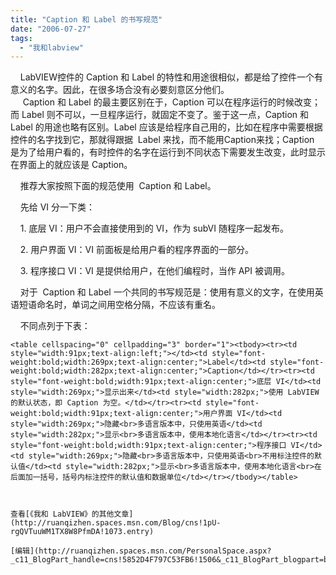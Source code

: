 ```yaml
---
title: "Caption 和 Label 的书写规范"
date: "2006-07-27"
tags: 
  - "我和labview"
---
```


    LabVIEW控件的 Caption 和 Label 的特性和用途很相似，都是给了控件一个有意义的名字。因此，在很多场合没有必要刻意区分他们。  
     Caption 和 Label 的最主要区别在于，Caption 可以在程序运行的时候改变；而 Label 则不可以，一旦程序运行，就固定不变了。鉴于这一点，Caption 和 Label 的用途也略有区别。Label 应该是给程序自己用的，比如在程序中需要根据控件的名字找到它，那就得跟据  Label 来找，而不能用Caption来找；Caption 是为了给用户看的，有时控件的名字在运行到不同状态下需要发生改变，此时显示在界面上的就应该是 Caption。

    推荐大家按照下面的规范使用  Caption 和 Label。

    先给 VI 分一下类：

    1. 底层 VI：用户不会直接使用到的 VI，作为 subVI 随程序一起发布。

    2. 用户界面 VI：VI 前面板是给用户看的程序界面的一部分。

    3. 程序接口 VI：VI 是提供给用户，在他们编程时，当作 API 被调用。

    对于  Caption 和 Label 一个共同的书写规范是：使用有意义的文字，在使用英语短语命名时，单词之间用空格分隔，不应该有重名。

    不同点列于下表：
```
<table cellspacing="0" cellpadding="3" border="1"><tbody><tr><td style="width:91px;text-align:left;"></td><td style="font-weight:bold;width:269px;text-align:center;">Label</td><td style="font-weight:bold;width:282px;text-align:center;">Caption</td></tr><tr><td style="font-weight:bold;width:91px;text-align:center;">底层 VI</td><td style="width:269px;">显示出来</td><td style="width:282px;">使用 LabVIEW 的默认状态，即 Caption 为空。</td></tr><tr><td style="font-weight:bold;width:91px;text-align:center;">用户界面 VI</td><td style="width:269px;">隐藏<br>多语言版本中，只使用英语</td><td style="width:282px;">显示<br>多语言版本中，使用本地化语言</td></tr><tr><td style="font-weight:bold;width:91px;text-align:center;">程序接口 VI</td><td style="width:269px;">隐藏<br>多语言版本中，只使用英语<br>不用标注控件的默认值</td><td style="width:282px;">显示<br>多语言版本中，使用本地化语言<br>在后面加一括号，括号内标注控件的默认值和数据单位</td></tr></tbody></table>

  

查看[《我和 LabVIEW》的其他文章](http://ruanqizhen.spaces.msn.com/Blog/cns!1pU-rgQVTuuWM1TX8W8PfmDA!1073.entry)

[编辑](http://ruanqizhen.spaces.msn.com/PersonalSpace.aspx?_c11_BlogPart_handle=cns!5852D4F797C53FB6!1506&_c11_BlogPart_blogpart=blogentry&_c=BlogPart&_c02_owner=1)
```